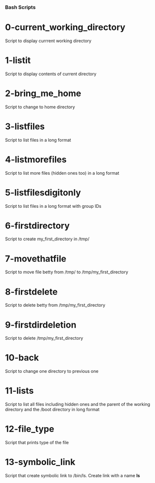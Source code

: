 ### Bash Scripts

# 0-current_working_directory
Script to display currrent working directory

# 1-listit
Script to display contents of current directory

# 2-bring_me_home
Script to change to home directory

# 3-listfiles
Script to list files in a long format

# 4-listmorefiles
Script to list more files (hidden ones too) in a long format

# 5-listfilesdigitonly
Script to list files in a long format with group IDs

# 6-firstdirectory
Script to create my_first_directory in /tmp/

# 7-movethatfile
Script to move file betty from /tmp/ to /tmp/my_first_directory

# 8-firstdelete
Script to delete betty from /tmp/my_first_directory

# 9-firstdirdeletion
Script to delete /tmp/my_first_directory

# 10-back
Script to change one directory to previous one

# 11-lists
Script to list  all files including hidden ones and the parent of the working directory and the /boot directory in long format

# 12-file_type
Script that prints type of the file


# 13-symbolic_link
Script that create symbolic link to /bin/ls. Create link with a name __ls__
